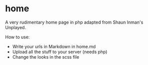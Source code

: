 home
====

A very rudimentary home page in php adapted from Shaun Inman's Unplayed.

How to use:
- Write your urls in Markdown in home.md
- Upload all the stuff to your server (needs php)
- Change the looks in the scss file